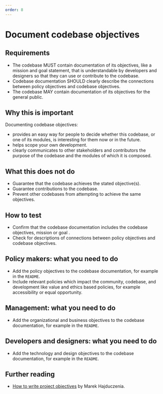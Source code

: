 ```yaml
---
order: 8
---
```

# Document codebase objectives

<!-- SPDX-License-Identifier: CC0-1.0 -->
<!-- written in 2019 - 2022 by The Foundation for Public Code <info@publiccode.net> -->

## Requirements

* The codebase MUST contain documentation of its objectives, like a mission and goal statement, that is understandable by developers and designers so that they can use or contribute to the codebase.
* Codebase documentation SHOULD clearly describe the connections between policy objectives and codebase objectives.
* The codebase MAY contain documentation of its objectives for the general public.

## Why this is important

Documenting codebase objectives:

* provides an easy way for people to decide whether this codebase, or one of its modules, is interesting for them now or in the future.
* helps scope your own development.
* clearly communicates to other stakeholders and contributors the purpose of the codebase and the modules of which it is composed.

## What this does not do

* Guarantee that the codebase achieves the stated objective(s).
* Guarantee contributions to the codebase.
* Prevent other codebases from attempting to achieve the same objectives.

## How to test

* Confirm that the codebase documentation includes the codebase objectives, mission or goal .
* Check for descriptions of connections between policy objectives and codebase objectives.

## Policy makers: what you need to do

* Add the policy objectives to the codebase documentation, for example in the `README`.
* Include relevant policies which impact the community, codebase, and development like value and ethics based policies, for example accessibility or equal opportunity.

## Management: what you need to do

* Add the organizational and business objectives to the codebase documentation, for example in the `README`.

## Developers and designers: what you need to do

* Add the technology and design objectives to the codebase documentation, for example in the `README`.

## Further reading

* [How to write project objectives](http://grouper.ieee.org/groups/802/3/RTPGE/public/may12/hajduczenia_01_0512.pdf) by Marek Hajduczenia.

